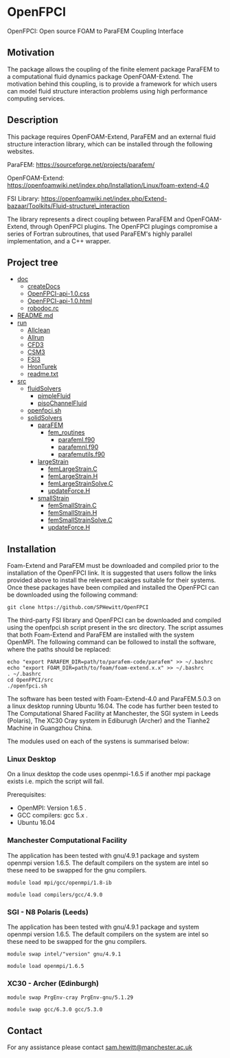 # OpenFPCI

OpenFPCI: Open source FOAM to ParaFEM Coupling Interface

## Motivation

The package allows the coupling of the finite element package ParaFEM to a computational fluid dynamics package OpenFOAM-Extend. The motivation behind this coupling, is to provide a framework for which users can model fluid structure interaction problems using high performance computing services.

## Description

This package requires OpenFOAM-Extend, ParaFEM and an external fluid structure interaction library, which can be installed through the following websites.

ParaFEM: https://sourceforge.net/projects/parafem/

OpenFOAM-Extend: https://openfoamwiki.net/index.php/Installation/Linux/foam-extend-4.0

FSI Library: https://openfoamwiki.net/index.php/Extend-bazaar/Toolkits/Fluid-structure\_interaction

The library represents a direct coupling between ParaFEM and OpenFOAM-Extend, through OpenFPCI plugins. The OpenFPCI plugings compromise a series of Fortran subroutines, that used ParaFEM's highly parallel implementation, and a C++ wrapper.

## Project tree
 * [doc](./doc)
   * [createDocs](./doc/createDocs)
   * [OpenFPCI-api-1.0.css](./doc/OpenFPCI-api-1.0.css)
   * [OpenFPCI-api-1.0.html](./doc/OpenFPCI-api-1.0.html)
   * [robodoc.rc](./doc/robodoc.rc)
 * [README.md](./README.md)
 * [run](./run)
   * [Allclean](./run/Allclean)
   * [Allrun](./run/Allrun)
   * [CFD3](./run/CFD3)
   * [CSM3](./run/CSM3)
   * [FSI3](./run/FSI3)
   * [HronTurek](./run/HronTurek)
   * [readme.txt](./run/readme.txt)
 * [src](./src)
   * [fluidSolvers](./src/fluidSolvers)
     * [pimpleFluid](./src/fluidSolvers/pimpleFluid)
     * [pisoChannelFluid](./src/fluidSolvers/pisoChannelFluid)
   * [openfpci.sh](./src/openfpci.sh)
   * [solidSolvers](./src/solidSolvers)
     * [paraFEM](./src/solidSolvers/paraFEM)
       * [fem_routines](./src/solidSolvers/paraFEM/fem_routines)
         * [parafeml.f90](./src/solidSolvers/paraFEM/fem_routines/parafeml.f90)
         * [parafemnl.f90](./src/solidSolvers/paraFEM/fem_routines/parafemnl.f90)
         * [parafemutils.f90](./src/solidSolvers/paraFEM/fem_routines/parafemutils.f90)
     * [largeStrain](./src/solidSolvers/paraFEM/largeStrain)
       * [femLargeStrain.C](./src/solidSolvers/paraFEM/largeStrain/femLargeStrain.C)
       * [femLargeStrain.H](./src/solidSolvers/paraFEM/largeStrain/femLargeStrain.H)
       * [femLargeStrainSolve.C](./src/solidSolvers/paraFEM/largeStrain/femLargeStrainSolve.C)
       * [updateForce.H](./src/solidSolvers/paraFEM/largeStrain/updateForce.H)
     * [smallStrain](./src/solidSolvers/paraFEM/smallStrain)
       * [femSmallStrain.C](./src/solidSolvers/paraFEM/smallStrain/femSmallStrain.C)
       * [femSmallStrain.H](./src/solidSolvers/paraFEM/smallStrain/femSmallStrain.H)
       * [femSmallStrainSolve.C](./src/solidSolvers/paraFEM/smallStrain/femSmallStrainSolve.C)
       * [updateForce.H](./src/solidSolvers/paraFEM/smallStrain/updateForce.H)

## Installation

Foam-Extend and ParaFEM must be downloaded and compiled prior to the installation of the OpenFPCI link. It is suggested that users follow the links provided above to install the relevent pacakges suitable for their systems. Once these packages have been compiled and installed the OpenFPCI can be downloaded using the following command: 
```
git clone https://github.com/SPHewitt/OpenFPCI
```

The third-party FSI library and OpenFPCI can be downloaded and compiled using the openfpci.sh script present in the src directory. The script assumes that both Foam-Extend and ParaFEM are installed with the system OpenMPI. The following command can be followed to install the software, where the paths should be replaced:

```
echo "export PARAFEM_DIR=path/to/parafem-code/parafem" >> ~/.bashrc
echo "export FOAM_DIR=path/to/foam/foam-extend.x.x" >> ~/.bashrc
. ~/.bashrc
cd OpenFPCI/src
./openfpci.sh
```

The software has been tested with Foam-Extend-4.0 and ParaFEM.5.0.3 on a linux desktop running Ubuntu 16.04. The code has further been tested to The Computational Shared Facility at Manchester, the SGI system in Leeds (Polaris), The XC30 Cray system in Ediburugh (Archer) and the Tianhe2 Machine in Guangzhou China.

The modules used on each of the systens is summarised below: 

### Linux Desktop

On a linux desktop the code uses openmpi-1.6.5 if another mpi package exists i.e. mpich the script will fail.  

Prerequisites:

* OpenMPI: Version 1.6.5 .
* GCC compilers: gcc 5.x .
* Ubuntu 16.04

### Manchester Computational Facility

The application has been tested with gnu/4.9.1 package and system openmpi version 1.6.5. The default compilers on the system are intel so these need to be swapped for the gnu compilers. 

```
module load mpi/gcc/openmpi/1.8-ib

module load compilers/gcc/4.9.0
```

### SGI - N8 Polaris (Leeds)

The application has been tested with gnu/4.9.1 package and system openmpi version 1.6.5. The default compilers on the system are intel so these need to be swapped for the gnu compilers.

```
module swap intel/"version" gnu/4.9.1

module load openmpi/1.6.5

```

### XC30 -  Archer (Edinburgh)

```
module swap PrgEnv-cray PrgEnv-gnu/5.1.29

module swap gcc/6.3.0 gcc/5.3.0

```

## Contact

For any assistance please contact sam.hewitt@manchester.ac.uk
